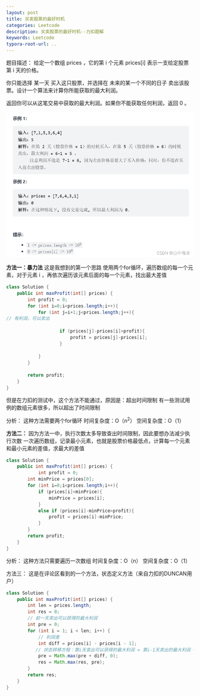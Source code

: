 ```yaml
---
layout: post
title: 买卖股票的最好时机
categories: Leetcode
description: 买卖股票的最好时机--力扣题解
keywords: Leetcode
typora-root-url: ..
---
```


﻿题目描述：
给定一个数组 prices ，它的第 i 个元素 prices[i] 表示一支给定股票第 i 天的价格。

你只能选择 某一天 买入这只股票，并选择在 未来的某一个不同的日子 卖出该股票。设计一个算法来计算你所能获取的最大利润。

返回你可以从这笔交易中获取的最大利润。如果你不能获取任何利润，返回 0 。

![img](/images/posts/The-Best-Time-to-Buy-and-Sell-Stocks/8fd82aaba3c24d6e9de2edc0290f51d7.png)

**方法一：暴力法**
这是我想到的第一个思路
使用两个for循环，遍历数组的每一个元素，对于元素 i ，再依次遍历该元素后面的每一个元素，找出最大差值

```java
class Solution {
    public int maxProfit(int[] prices) {
        int profit = 0;
        for (int i=0;i<prices.length;i++){
            for (int j=i+1;j<prices.length;j++){
// 有利润，可以卖出

                    if (prices[j]-prices[i]>profit){
                        profit = prices[j]-prices[i];
                    }
                
            }
        }

        return profit;
    }
}
```

但是在力扣的测试中，这个方法不能通过，原因是：超出时间限制
有一些测试用例的数组元素很多，所以超出了时间限制

分析：
这种方法需要两个for循环
时间复杂度：O（n<sup>2</sup>）
空间复杂度：O（1）



**方法二：**
因为方法一中，执行次数太多导致查出时间限制，因此要想办法减少执行次数
一次遍历数组，记录最小元素，也就是股票价格最低点，计算每一个元素和最小元素的差值，求最大的差值

```java
class Solution {
    public int maxProfit(int[] prices) {
            int profit = 0;
        int minPrice = prices[0];
        for (int i=0;i<prices.length;i++){
            if (prices[i]<minPrice){
                minPrice = prices[i];
            }
            else if (prices[i]-minPrice>profit){
                profit = prices[i]-minPrice;
            }
        }
        return profit;
    }
}
```
分析：
这种方法只需要遍历一次数组
时间复杂度：O（n）
空间复杂度：O（1）

方法三：
这是在评论区看到的一个方法，状态定义方法（来自力扣的DUNCAN用户）

```java
class Solution {
    public int maxProfit(int[] prices) {
        int len = prices.length;
        int res = 0;
        // 前一天卖出可以获得的最大利润
        int pre = 0;
        for (int i = 1; i < len; i++) {
            // 利润差
            int diff = prices[i] - prices[i - 1];
           // 状态转移方程：第i天卖出可以获得的最大利润 = 第i-1天卖出的最大利润 + 利润差
            pre = Math.max(pre + diff, 0);
            res = Math.max(res, pre);
        }
        return res;
    }
}
```